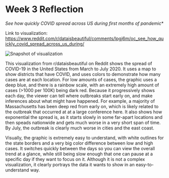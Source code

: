 # Week 3 Reflection

*See how quickly COVID spread across US during first months of pandemic**

Link to visualization: https://www.reddit.com/r/dataisbeautiful/comments/lpgj6m/oc_see_how_quickly_covid_spread_across_us_during/

![Snapshot of visualization](https://images-wixmp-ed30a86b8c4ca887773594c2.wixmp.com/f/c936244b-b7a4-4ffd-ad31-cec38f306055/deeokda-593d309f-e845-4012-b843-0605a42453cd.png?token=eyJ0eXAiOiJKV1QiLCJhbGciOiJIUzI1NiJ9.eyJzdWIiOiJ1cm46YXBwOiIsImlzcyI6InVybjphcHA6Iiwib2JqIjpbW3sicGF0aCI6IlwvZlwvYzkzNjI0NGItYjdhNC00ZmZkLWFkMzEtY2VjMzhmMzA2MDU1XC9kZWVva2RhLTU5M2QzMDlmLWU4NDUtNDAxMi1iODQzLTA2MDVhNDI0NTNjZC5wbmcifV1dLCJhdWQiOlsidXJuOnNlcnZpY2U6ZmlsZS5kb3dubG9hZCJdfQ.aux_FZkzlKTOupu-DPmhQvbpSTqDy5rcVcOr1ky75DE)

This visualization from r/dataisbeautiful on Reddit shows the spread of COVID-19 in the United States from March to July 2020. It uses a map to show districts that have COVID, and uses colors to demonstrate how many cases are at each location. For low amounts of cases, the graphic uses a deep blue, and there is a rainbow scale, with an extremely high amount of cases (>1000 per 100K) being dark red. Because it progressively shows each day, the viewer can tell where outbreaks start early on, and make inferences about what might have happened. For example, a majority of Massachusetts has been deep red from early on, which is likely related to the outbreak that occurred at at a large conference here. It also shows how exponential the spread is, as it starts slowly in some far-apart locations and then speads nationwide and gets much worse in a very short span of time. By July, the outbreak is clearly much worse in cities and the east coast.

Visually, the graphic is extremely easy to understand, with white outlines for the state borders and a very big color difference between low and high cases. It switches quickly between the days so you can view the overall trend at a glance, while still being slow enough that one can pause at a specific day if they want to focus on it. Although it is not a complex visualization, it clearly portrays the data it wants to show in an easy-to-understand way.
